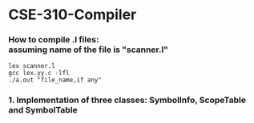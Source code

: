 # CSE-310-Compiler

<h3>How to compile .l files:<br>assuming name of the file is "scanner.l"<br></h3>

```
lex scanner.l
gcc lex.yy.c -lfl
./a.out "file_name,if any"

```

<h3>1. Implementation of three classes: SymbolInfo, ScopeTable and SymbolTable</h3>
